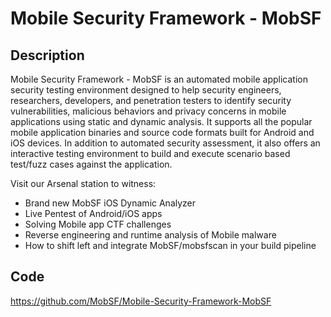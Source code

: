 # Mobile Security Framework - MobSF

## Description
Mobile Security Framework - MobSF is an automated mobile application security testing environment designed to help security engineers, researchers, developers, and penetration testers to identify security vulnerabilities, malicious behaviors and privacy concerns in mobile applications using static and dynamic analysis. It supports all the popular mobile application binaries and source code formats built for Android and iOS devices. In addition to automated security assessment, it also offers an interactive testing environment to build and execute scenario based test/fuzz cases against the application.

Visit our Arsenal station to witness:

* Brand new MobSF iOS Dynamic Analyzer
* Live Pentest of Android/iOS apps
* Solving Mobile app CTF challenges
* Reverse engineering and runtime analysis of Mobile malware
* How to shift left and integrate MobSF/mobsfscan in your build pipeline

## Code
https://github.com/MobSF/Mobile-Security-Framework-MobSF
